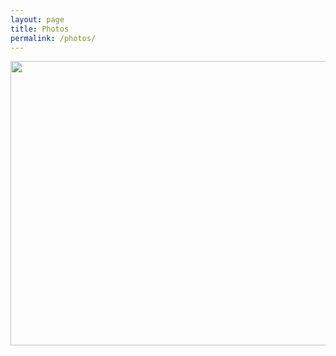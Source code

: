 ```yaml
---
layout: page
title: Photos
permalink: /photos/
---
```

<html lang="en">

<head>
    <meta charset="UTF-8">
    <meta http-equiv="X-UA-Compatible" content="IE=edge">
    <meta name="viewport" content="width=device-width, initial-scale=1.0">
    <title>Photos</title>
    <style>
        img {
            width: 721px;
            height: 455px
        }
    </style>
</head>


<body>
    <div>
    <img src="{{site.url}}/imgs/milk_cup1.jpg" >
    </div>
</body>

</html>

